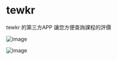 # tewkr
tewkr 的第三方APP 讓您方便查詢課程的評價

![image](https://github.com/user-attachments/assets/705452b4-4ca1-4f28-894b-ef06028d8cb9)

![image](https://github.com/user-attachments/assets/bd54b8cb-a271-4272-989a-eba515bc2692)
